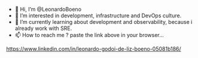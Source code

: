 - 👋 Hi, I’m @LeonardoBoeno
- 👀 I’m interested in development, infrastructure and DevOps culture.
- 🌱 I’m currently learning about development and observability, because i already work with SRE.
- 📫 How to reach me ? paste the link above in your browser...

https://www.linkedin.com/in/leonardo-godoi-de-liz-boeno-05081b186/

<!---
LeonardoBoeno/LeonardoBoeno is a ✨ special ✨ repository because its `README.md` (this file) appears on your GitHub profile.
You can click the Preview link to take a look at your changes.
--->
